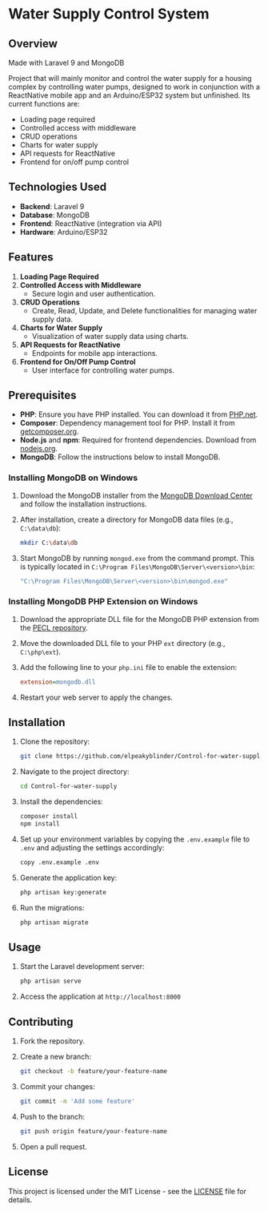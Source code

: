 # Water Supply Control System

## Overview

Made with Laravel 9 and MongoDB

Project that will mainly monitor and control the water supply for a housing complex by controlling water pumps, designed to work in conjunction with a ReactNative mobile app and an Arduino/ESP32 system but unfinished. Its current functions are:

- Loading page required
- Controlled access with middleware
- CRUD operations
- Charts for water supply
- API requests for ReactNative
- Frontend for on/off pump control

## Technologies Used

- **Backend**: Laravel 9
- **Database**: MongoDB
- **Frontend**: ReactNative (integration via API)
- **Hardware**: Arduino/ESP32

## Features

1. **Loading Page Required**
2. **Controlled Access with Middleware**
    - Secure login and user authentication.
3. **CRUD Operations**
    - Create, Read, Update, and Delete functionalities for managing water supply data.
4. **Charts for Water Supply**
    - Visualization of water supply data using charts.
5. **API Requests for ReactNative**
    - Endpoints for mobile app interactions.
6. **Frontend for On/Off Pump Control**
    - User interface for controlling water pumps.

## Prerequisites

- **PHP**: Ensure you have PHP installed. You can download it from [PHP.net](https://www.php.net/downloads).
- **Composer**: Dependency management tool for PHP. Install it from [getcomposer.org](https://getcomposer.org/).
- **Node.js** and **npm**: Required for frontend dependencies. Download from [nodejs.org](https://nodejs.org/).
- **MongoDB**: Follow the instructions below to install MongoDB.

### Installing MongoDB on Windows

1. Download the MongoDB installer from the [MongoDB Download Center](https://www.mongodb.com/try/download/community) and follow the installation instructions.

2. After installation, create a directory for MongoDB data files (e.g., `C:\data\db`):
    ```sh
    mkdir C:\data\db
    ```

3. Start MongoDB by running `mongod.exe` from the command prompt. This is typically located in `C:\Program Files\MongoDB\Server\<version>\bin`:
    ```sh
    "C:\Program Files\MongoDB\Server\<version>\bin\mongod.exe"
    ```

### Installing MongoDB PHP Extension on Windows

1. Download the appropriate DLL file for the MongoDB PHP extension from the [PECL repository](https://pecl.php.net/package/mongodb).

2. Move the downloaded DLL file to your PHP `ext` directory (e.g., `C:\php\ext`).

3. Add the following line to your `php.ini` file to enable the extension:
    ```ini
    extension=mongodb.dll
    ```

4. Restart your web server to apply the changes.

## Installation

1. Clone the repository:
    ```sh
    git clone https://github.com/elpeakyblinder/Control-for-water-supply.git
    ```

2. Navigate to the project directory:
    ```sh
    cd Control-for-water-supply
    ```

3. Install the dependencies:
    ```sh
    composer install
    npm install
    ```

4. Set up your environment variables by copying the `.env.example` file to `.env` and adjusting the settings accordingly:
    ```sh
    copy .env.example .env
    ```

5. Generate the application key:
    ```sh
    php artisan key:generate
    ```

6. Run the migrations:
    ```sh
    php artisan migrate
    ```

## Usage

1. Start the Laravel development server:
    ```sh
    php artisan serve
    ```

2. Access the application at `http://localhost:8000`

## Contributing

1. Fork the repository.
2. Create a new branch:
    ```sh
    git checkout -b feature/your-feature-name
    ```

3. Commit your changes:
    ```sh
    git commit -m 'Add some feature'
    ```

4. Push to the branch:
    ```sh
    git push origin feature/your-feature-name
    ```

5. Open a pull request.

## License

This project is licensed under the MIT License - see the [LICENSE](LICENSE) file for details.
